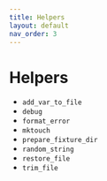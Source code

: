 ```yaml
---
title: Helpers
layout: default
nav_order: 3
---
```


# Helpers

- `add_var_to_file`
- `debug`
- `format_error`
- `mktouch`
- `prepare_fixture_dir`
- `random_string`
- `restore_file`
- `trim_file`
